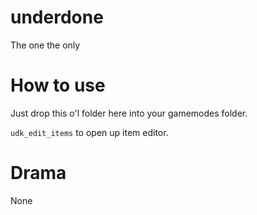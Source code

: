 # underdone
The one the only

# How to use
Just drop this o'l folder here into your gamemodes folder.

`udk_edit_items` to open up item editor.

# Drama
None
